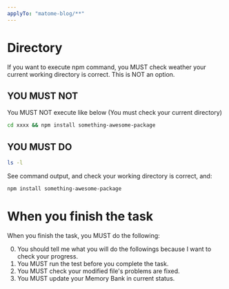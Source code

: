 ```yaml
---
applyTo: "matome-blog/**"
---
```


# Directory

If you want to execute npm command, you MUST check weather your current working directory is correct. This is NOT an option.

## YOU MUST NOT

You MUST NOT execute like below (You must check your current directory)

```bash
cd xxxx && npm install something-awesome-package
```

## YOU MUST DO

```bash
ls -l
```

See command output, and check your working directory is correct, and:

```bash
npm install something-awesome-package
```

# When you finish the task

When you finish the task, you MUST do the following:

0. You should tell me what you will do the followings because I want to check your progress.
1. You MUST run the test before you complete the task.
2. You MUST check your modified file's problems are fixed.
3. You MUST update your Memory Bank in current status.
